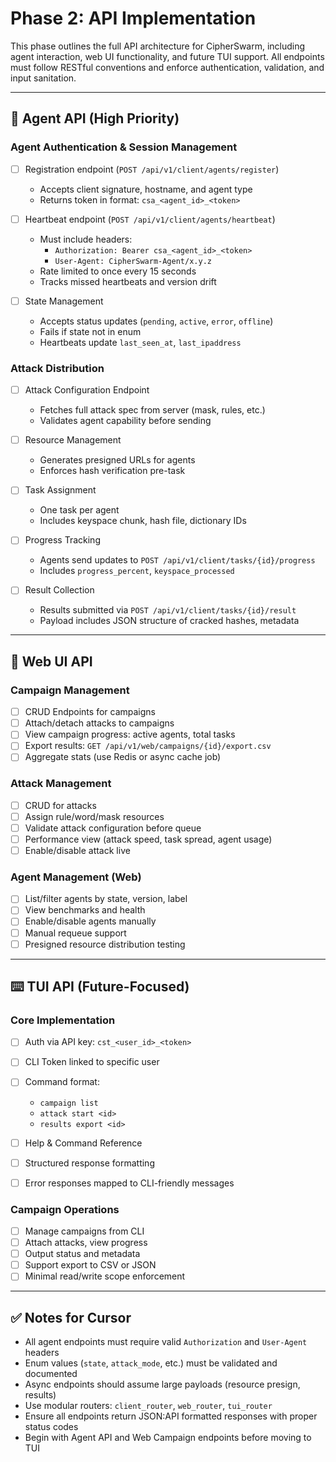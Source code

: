 # Phase 2: API Implementation

This phase outlines the full API architecture for CipherSwarm, including agent interaction, web UI functionality, and future TUI support. All endpoints must follow RESTful conventions and enforce authentication, validation, and input sanitation.

---

## 🔐 Agent API (High Priority)

### Agent Authentication & Session Management

-   [ ] Registration endpoint (`POST /api/v1/client/agents/register`)

    -   Accepts client signature, hostname, and agent type
    -   Returns token in format: `csa_<agent_id>_<token>`

-   [ ] Heartbeat endpoint (`POST /api/v1/client/agents/heartbeat`)

    -   Must include headers:
        -   `Authorization: Bearer csa_<agent_id>_<token>`
        -   `User-Agent: CipherSwarm-Agent/x.y.z`
    -   Rate limited to once every 15 seconds
    -   Tracks missed heartbeats and version drift

-   [ ] State Management
    -   Accepts status updates (`pending`, `active`, `error`, `offline`)
    -   Fails if state not in enum
    -   Heartbeats update `last_seen_at`, `last_ipaddress`

### Attack Distribution

-   [ ] Attack Configuration Endpoint

    -   Fetches full attack spec from server (mask, rules, etc.)
    -   Validates agent capability before sending

-   [ ] Resource Management

    -   Generates presigned URLs for agents
    -   Enforces hash verification pre-task

-   [ ] Task Assignment

    -   One task per agent
    -   Includes keyspace chunk, hash file, dictionary IDs

-   [ ] Progress Tracking

    -   Agents send updates to `POST /api/v1/client/tasks/{id}/progress`
    -   Includes `progress_percent`, `keyspace_processed`

-   [ ] Result Collection
    -   Results submitted via `POST /api/v1/client/tasks/{id}/result`
    -   Payload includes JSON structure of cracked hashes, metadata

---

## 🧠 Web UI API

### Campaign Management

-   [ ] CRUD Endpoints for campaigns
-   [ ] Attach/detach attacks to campaigns
-   [ ] View campaign progress: active agents, total tasks
-   [ ] Export results: `GET /api/v1/web/campaigns/{id}/export.csv`
-   [ ] Aggregate stats (use Redis or async cache job)

### Attack Management

-   [ ] CRUD for attacks
-   [ ] Assign rule/word/mask resources
-   [ ] Validate attack configuration before queue
-   [ ] Performance view (attack speed, task spread, agent usage)
-   [ ] Enable/disable attack live

### Agent Management (Web)

-   [ ] List/filter agents by state, version, label
-   [ ] View benchmarks and health
-   [ ] Enable/disable agents manually
-   [ ] Manual requeue support
-   [ ] Presigned resource distribution testing

---

## ⌨️ TUI API (Future-Focused)

### Core Implementation

-   [ ] Auth via API key: `cst_<user_id>_<token>`
-   [ ] CLI Token linked to specific user
-   [ ] Command format:

    -   `campaign list`
    -   `attack start <id>`
    -   `results export <id>`

-   [ ] Help & Command Reference
-   [ ] Structured response formatting
-   [ ] Error responses mapped to CLI-friendly messages

### Campaign Operations

-   [ ] Manage campaigns from CLI
-   [ ] Attach attacks, view progress
-   [ ] Output status and metadata
-   [ ] Support export to CSV or JSON
-   [ ] Minimal read/write scope enforcement

---

## ✅ Notes for Cursor

-   All agent endpoints must require valid `Authorization` and `User-Agent` headers
-   Enum values (`state`, `attack_mode`, etc.) must be validated and documented
-   Async endpoints should assume large payloads (resource presign, results)
-   Use modular routers: `client_router`, `web_router`, `tui_router`
-   Ensure all endpoints return JSON:API formatted responses with proper status codes
-   Begin with Agent API and Web Campaign endpoints before moving to TUI

